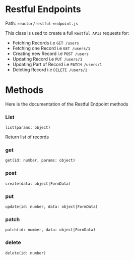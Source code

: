  # Restful Endpoints

Path: `reactor/restful-endpoint.js`
 
This class is used to create a full `Restful APIs` requests for:

- Fetching Records i.e `GET /users`
- Fetching one Record i.e `GET /users/1`
- Creating new Record i.e `POST /users`
- Updating Record i.e `PUT /users/1`
- Updating Part of Record i.e `PATCH /users/1`
- Deleting Record i.e `DELETE /users/1`

# Methods

Here is the documentation of the Restful Endpoint methods

### List

`list(params: object)`

Return list of records

### get

`get(id: number, params: object)`

### post

`create(data: object|FormData)`

### put

`update(id: number, data: object|FormData)`

### patch

`patch(id: number, data: object|FormData)`

### delete

`delete(id: number)`


